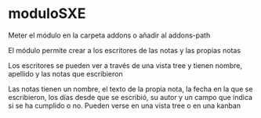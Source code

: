 # moduloSXE

 Meter el módulo en la carpeta addons o añadir al addons-path

El módulo permite crear a los escritores de las notas y las propias notas

Los escritores se pueden ver a través de una vista tree y tienen nombre, apellido y las notas que escribieron 

Las notas tienen un nombre, el texto de la propia nota, la fecha en la que se escribieron, los días desde que se escribió, su autor y un campo que indica si se ha cumplido o no. Pueden verse en una vista tree o en una kanban

